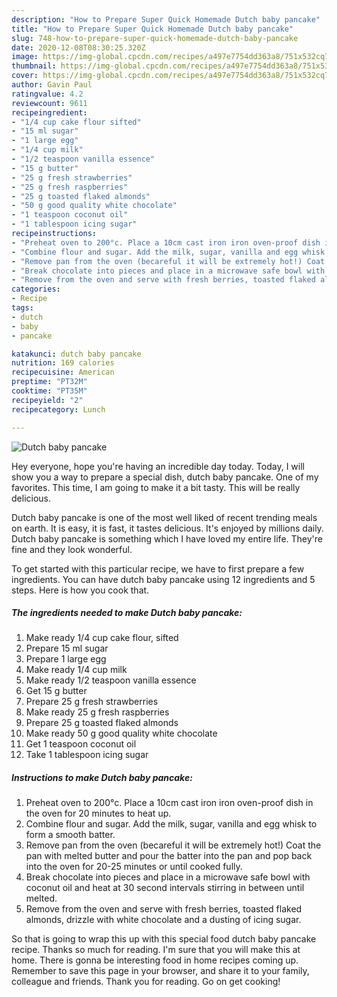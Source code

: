 ```yaml
---
description: "How to Prepare Super Quick Homemade Dutch baby pancake"
title: "How to Prepare Super Quick Homemade Dutch baby pancake"
slug: 748-how-to-prepare-super-quick-homemade-dutch-baby-pancake
date: 2020-12-08T08:30:25.320Z
image: https://img-global.cpcdn.com/recipes/a497e7754dd363a8/751x532cq70/dutch-baby-pancake-recipe-main-photo.jpg
thumbnail: https://img-global.cpcdn.com/recipes/a497e7754dd363a8/751x532cq70/dutch-baby-pancake-recipe-main-photo.jpg
cover: https://img-global.cpcdn.com/recipes/a497e7754dd363a8/751x532cq70/dutch-baby-pancake-recipe-main-photo.jpg
author: Gavin Paul
ratingvalue: 4.2
reviewcount: 9611
recipeingredient:
- "1/4 cup cake flour sifted"
- "15 ml sugar"
- "1 large egg"
- "1/4 cup milk"
- "1/2 teaspoon vanilla essence"
- "15 g butter"
- "25 g fresh strawberries"
- "25 g fresh raspberries"
- "25 g toasted flaked almonds"
- "50 g good quality white chocolate"
- "1 teaspoon coconut oil"
- "1 tablespoon icing sugar"
recipeinstructions:
- "Preheat oven to 200°c. Place a 10cm cast iron iron oven-proof dish in the oven for 20 minutes to heat up."
- "Combine flour and sugar. Add the milk, sugar, vanilla and egg whisk to form a smooth batter."
- "Remove pan from the oven (becareful it will be extremely hot!) Coat the pan with melted butter and pour the batter into the pan and pop back into the oven for 20-25 minutes or until cooked fully."
- "Break chocolate into pieces and place in a microwave safe bowl with coconut oil and heat at 30 second intervals stirring in between until melted."
- "Remove from the oven and serve with fresh berries, toasted flaked almonds, drizzle with white chocolate and a dusting of icing sugar."
categories:
- Recipe
tags:
- dutch
- baby
- pancake

katakunci: dutch baby pancake 
nutrition: 169 calories
recipecuisine: American
preptime: "PT32M"
cooktime: "PT35M"
recipeyield: "2"
recipecategory: Lunch

---
```



![Dutch baby pancake](https://img-global.cpcdn.com/recipes/a497e7754dd363a8/751x532cq70/dutch-baby-pancake-recipe-main-photo.jpg)

Hey everyone, hope you're having an incredible day today. Today, I will show you a way to prepare a special dish, dutch baby pancake. One of my favorites. This time, I am going to make it a bit tasty. This will be really delicious.

Dutch baby pancake is one of the most well liked of recent trending meals on earth. It is easy, it is fast, it tastes delicious. It's enjoyed by millions daily. Dutch baby pancake is something which I have loved my entire life. They're fine and they look wonderful.




To get started with this particular recipe, we have to first prepare a few ingredients. You can have dutch baby pancake using 12 ingredients and 5 steps. Here is how you cook that.

<!--inarticleads1-->

##### The ingredients needed to make Dutch baby pancake:

1. Make ready 1/4 cup cake flour, sifted
1. Prepare 15 ml sugar
1. Prepare 1 large egg
1. Make ready 1/4 cup milk
1. Make ready 1/2 teaspoon vanilla essence
1. Get 15 g butter
1. Prepare 25 g fresh strawberries
1. Make ready 25 g fresh raspberries
1. Prepare 25 g toasted flaked almonds
1. Make ready 50 g good quality white chocolate
1. Get 1 teaspoon coconut oil
1. Take 1 tablespoon icing sugar




<!--inarticleads2-->

##### Instructions to make Dutch baby pancake:

1. Preheat oven to 200°c. Place a 10cm cast iron iron oven-proof dish in the oven for 20 minutes to heat up.
1. Combine flour and sugar. Add the milk, sugar, vanilla and egg whisk to form a smooth batter.
1. Remove pan from the oven (becareful it will be extremely hot!) Coat the pan with melted butter and pour the batter into the pan and pop back into the oven for 20-25 minutes or until cooked fully.
1. Break chocolate into pieces and place in a microwave safe bowl with coconut oil and heat at 30 second intervals stirring in between until melted.
1. Remove from the oven and serve with fresh berries, toasted flaked almonds, drizzle with white chocolate and a dusting of icing sugar.




So that is going to wrap this up with this special food dutch baby pancake recipe. Thanks so much for reading. I'm sure that you will make this at home. There is gonna be interesting food in home recipes coming up. Remember to save this page in your browser, and share it to your family, colleague and friends. Thank you for reading. Go on get cooking!
